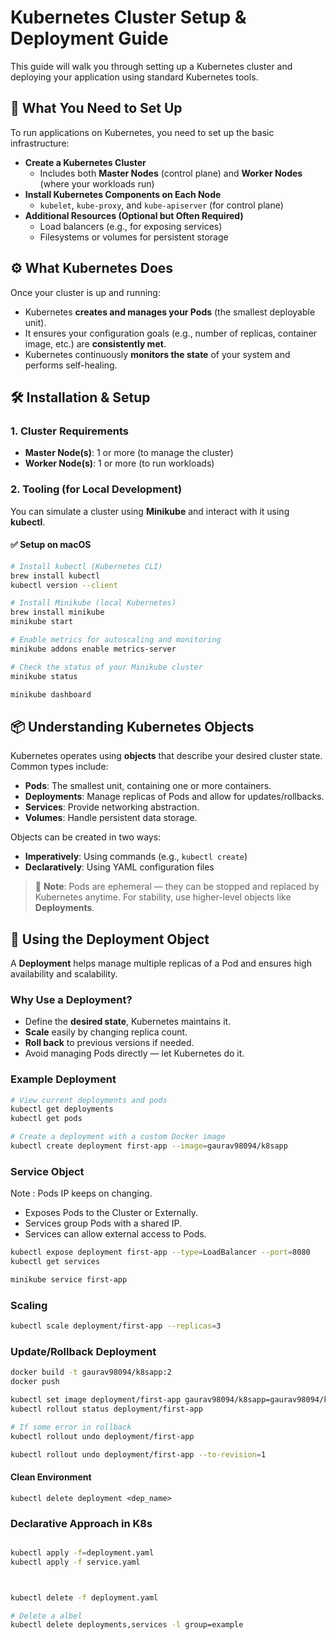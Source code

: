 # Kubernetes Cluster Setup & Deployment Guide

This guide will walk you through setting up a Kubernetes cluster and deploying your application using standard Kubernetes tools.


## 🔧 What You Need to Set Up

To run applications on Kubernetes, you need to set up the basic infrastructure:

- **Create a Kubernetes Cluster**
  - Includes both **Master Nodes** (control plane) and **Worker Nodes** (where your workloads run)
- **Install Kubernetes Components on Each Node**
  - `kubelet`, `kube-proxy`, and `kube-apiserver` (for control plane)
- **Additional Resources (Optional but Often Required)**
  - Load balancers (e.g., for exposing services)
  - Filesystems or volumes for persistent storage


## ⚙️ What Kubernetes Does

Once your cluster is up and running:

- Kubernetes **creates and manages your Pods** (the smallest deployable unit).
- It ensures your configuration goals (e.g., number of replicas, container image, etc.) are **consistently met**.
- Kubernetes continuously **monitors the state** of your system and performs self-healing.



## 🛠 Installation & Setup

### 1. Cluster Requirements

- **Master Node(s)**: 1 or more (to manage the cluster)
- **Worker Node(s)**: 1 or more (to run workloads)

### 2. Tooling (for Local Development)

You can simulate a cluster using **Minikube** and interact with it using **kubectl**.

#### ✅ Setup on macOS

```bash
# Install kubectl (Kubernetes CLI)
brew install kubectl
kubectl version --client

# Install Minikube (local Kubernetes)
brew install minikube
minikube start

# Enable metrics for autoscaling and monitoring
minikube addons enable metrics-server

# Check the status of your Minikube cluster
minikube status

minikube dashboard
```



## 📦 Understanding Kubernetes Objects

Kubernetes operates using **objects** that describe your desired cluster state. Common types include:

- **Pods**: The smallest unit, containing one or more containers.
- **Deployments**: Manage replicas of Pods and allow for updates/rollbacks.
- **Services**: Provide networking abstraction.
- **Volumes**: Handle persistent data storage.

Objects can be created in two ways:

- **Imperatively**: Using commands (e.g., `kubectl create`)
- **Declaratively**: Using YAML configuration files

> 🧠 **Note**: Pods are ephemeral — they can be stopped and replaced by Kubernetes anytime. For stability, use higher-level objects like **Deployments**.


## 🚀 Using the Deployment Object

A **Deployment** helps manage multiple replicas of a Pod and ensures high availability and scalability.

### Why Use a Deployment?

- Define the **desired state**, Kubernetes maintains it.
- **Scale** easily by changing replica count.
- **Roll back** to previous versions if needed.
- Avoid managing Pods directly — let Kubernetes do it.

### Example Deployment

```bash
# View current deployments and pods
kubectl get deployments
kubectl get pods

# Create a deployment with a custom Docker image
kubectl create deployment first-app --image=gaurav98094/k8sapp
```

### Service Object
Note :  Pods IP keeps on changing.
- Exposes Pods to the Cluster or Externally.
- Services group Pods with a shared IP.
- Services can allow external access to Pods.

```bash
kubectl expose deployment first-app --type=LoadBalancer --port=8080
kubectl get services

minikube service first-app
```

### Scaling
```bash
kubectl scale deployment/first-app --replicas=3
```


### Update/Rollback Deployment
```bash
docker build -t gaurav98094/k8sapp:2
docker push

kubectl set image deployment/first-app gaurav98094/k8sapp=gaurav98094/k8sapp:2
kubectl rollout status deployment/first-app

# If some error in rollback
kubectl rollout undo deployment/first-app

kubectl rollout undo deployment/first-app --to-revision=1
```

#### Clean Environment
```
kubectl delete deployment <dep_name>
```

### Declarative Approach in K8s
```bash

kubectl apply -f=deployment.yaml
kubectl apply -f service.yaml



kubectl delete -f deployment.yaml

# Delete a albel
kubectl delete deployments,services -l group=example
```